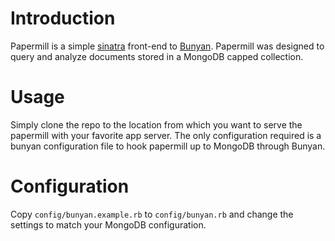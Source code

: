 # Introduction

Papermill is a simple [sinatra](http://github.com/sinatra/sinatra) front-end to
[Bunyan](http://github.com/ajsharp/bunyan). Papermill was designed to query 
and analyze documents stored in a MongoDB capped collection. 

# Usage
Simply clone the repo to the location from which you want to serve the papermill
with your favorite app server.  The only configuration required is a bunyan 
configuration file to hook papermill up to MongoDB through Bunyan.

# Configuration
Copy `config/bunyan.example.rb` to `config/bunyan.rb` and change the settings
to match your MongoDB configuration.
